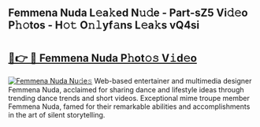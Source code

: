 ## Femmena Nuda L𝚎a𝚔ed N𝚞𝚍e - Part-sZ5 Vi𝚍𝚎o P𝚑𝚘tos - H𝚘𝚝 O𝚗𝚕yf𝚊ns L𝚎a𝚔s vQ4si

# <h2><a href="http://kfafkh.oniu.top/?m=Femmena+Nuda">🔗👉 🔴 Femmena Nuda P𝚑ot𝚘𝚜 V𝚒d𝚎o</a></h2>

[![Femmena Nuda Nu𝚍e𝚜](https://i.imgur.com/0qMVB7G.gif)](http://kfafkh.oniu.top/?m=Femmena+Nuda)
Web-based entertainer and multimedia designer Femmena Nuda, acclaimed for sharing dance and lifestyle ideas through trending dance trends and short videos. Exceptional mime troupe member Femmena Nuda, famed for their remarkable abilities and accomplishments in the art of silent storytelling.  
